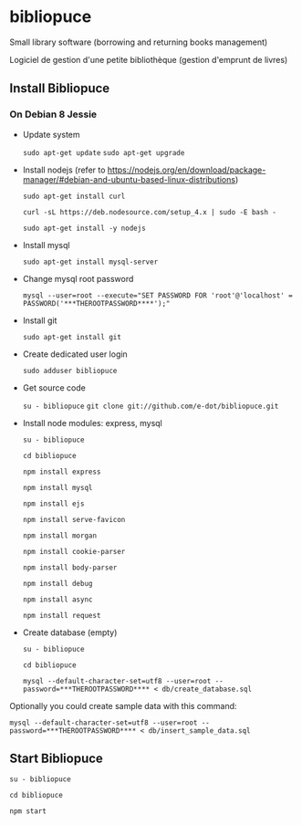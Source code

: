 # bibliopuce

Small library software (borrowing and returning books management)

Logiciel de gestion d'une petite bibliothèque (gestion d'emprunt de livres)


## Install Bibliopuce

### On Debian 8 Jessie

* Update system

  ```sudo apt-get update```
  ```sudo apt-get upgrade```

* Install nodejs (refer to https://nodejs.org/en/download/package-manager/#debian-and-ubuntu-based-linux-distributions)

  ```sudo apt-get install curl```

  ```curl -sL https://deb.nodesource.com/setup_4.x | sudo -E bash -```

  ```sudo apt-get install -y nodejs```

* Install mysql

  ```sudo apt-get install mysql-server```

* Change mysql root password

  ```mysql --user=root --execute="SET PASSWORD FOR 'root'@'localhost' = PASSWORD('***THEROOTPASSWORD****');"```

* Install git

  ```sudo apt-get install git```

* Create dedicated user login

  ```sudo adduser bibliopuce```

* Get source code

  ```su - bibliopuce```
  ```git clone git://github.com/e-dot/bibliopuce.git```

* Install node modules: express, mysql

  ```su - bibliopuce```

  ```cd bibliopuce```

  ```npm install express```

  ```npm install mysql```

  ```npm install ejs```

  ```npm install serve-favicon```

  ```npm install morgan```

  ```npm install cookie-parser```

  ```npm install body-parser```

  ```npm install debug```

  ```npm install async```

  ```npm install request```


* Create database (empty)

  ```su - bibliopuce```

  ```cd bibliopuce```

  ```mysql --default-character-set=utf8 --user=root --password=***THEROOTPASSWORD**** < db/create_database.sql```

Optionally you could create sample data with this command:

  ```mysql --default-character-set=utf8 --user=root --password=***THEROOTPASSWORD**** < db/insert_sample_data.sql```


## Start Bibliopuce

```su - bibliopuce```

```cd bibliopuce```

```npm start```
